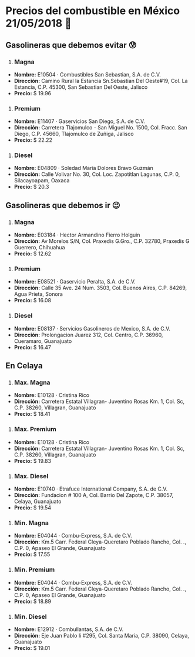 # Precios del combustible en México 21/05/2018 :car:

## Gasolineras que debemos evitar :cold_sweat:
1. ### Magna
  * **Nombre:** E10504 · Combustibles San Sebastian, S.A. de C.V.
  * **Dirección:** Camino Rural la Estancia Sn.Sebastian Del Oeste#19, Col. La Estancia, C.P. 45300, San Sebastian Del Oeste, Jalisco
  * **Precio:** $ 19.96

1. ### Premium
  * **Nombre:** E11407 · Gaservicios San Diego, S.A. de C.V.
  * **Dirección:** Carretera Tlajomulco - San Miguel No. 1500, Col. Fracc. San Diego, C.P. 45660, Tlajomulco de Zuñiga, Jalisco
  * **Precio:** $ 22.22

1. ### Diesel
  * **Nombre:** E04809 · Soledad María Dolores Bravo Guzmán
  * **Dirección:** Calle Volivar No. 30, Col. Loc. Zapotitlan Lagunas, C.P. 0, Silacayoapam, Oaxaca
  * **Precio:** $ 20.3


## Gasolineras que debemos ir :wink:
1. ### Magna
  * **Nombre:** E03184 · Hector Armandino Fierro Holguin
  * **Dirección:** Av Morelos S/N, Col. Praxedis G.Gro., C.P. 32780, Praxedis G Guerrero, Chihuahua
  * **Precio:** $ 12.62

1. ### Premium
  * **Nombre:** E08521 · Gaservicio Peralta, S.A. de C.V.
  * **Dirección:** Calle 35 Ave. 24 Num. 3503, Col. Buenos Aires, C.P. 84269, Agua Prieta, Sonora
  * **Precio:** $ 16.08

1. ### Diesel
  * **Nombre:** E08137 · Servicios Gasolineros de Mexico, S.A. de C.V.
  * **Dirección:** Prolongacion Juarez 312, Col. Centro, C.P. 36960, Cueramaro, Guanajuato
  * **Precio:** $ 16.47


## En Celaya
1. ### Max. Magna
  * **Nombre:** E10128 · Cristina Rico
  * **Dirección:** Carretera Estatal Villagran- Juventino Rosas Km. 1, Col. Sc, C.P. 38260, Villagran, Guanajuato
  * **Precio:** $ 18.41

1. ### Max. Premium
  * **Nombre:** E10128 · Cristina Rico
  * **Dirección:** Carretera Estatal Villagran- Juventino Rosas Km. 1, Col. Sc, C.P. 38260, Villagran, Guanajuato
  * **Precio:** $ 19.83

1. ### Max. Diesel
  * **Nombre:** E10740 · Etrafuce International Company, S.A. de C.V.
  * **Dirección:** Fundacion # 100 A, Col. Barrio Del Zapote, C.P. 38057, Celaya, Guanajuato
  * **Precio:** $ 19.54

1. ### Min. Magna
  * **Nombre:** E04044 · Combu-Express, S.A. de C.V.
  * **Dirección:** Km.5 Carr. Federal Cleya-Queretaro Poblado Rancho, Col. ., C.P. 0, Apaseo El Grande, Guanajuato
  * **Precio:** $ 17.55

1. ### Min. Premium
  * **Nombre:** E04044 · Combu-Express, S.A. de C.V.
  * **Dirección:** Km.5 Carr. Federal Cleya-Queretaro Poblado Rancho, Col. ., C.P. 0, Apaseo El Grande, Guanajuato
  * **Precio:** $ 18.89

1. ### Min. Diesel
  * **Nombre:** E12912 · Combullantas, S.A. de C.V.
  * **Dirección:** Eje Juan Pablo Ii #295, Col. Santa Maria, C.P. 38090, Celaya, Guanajuato
  * **Precio:** $ 19.01
